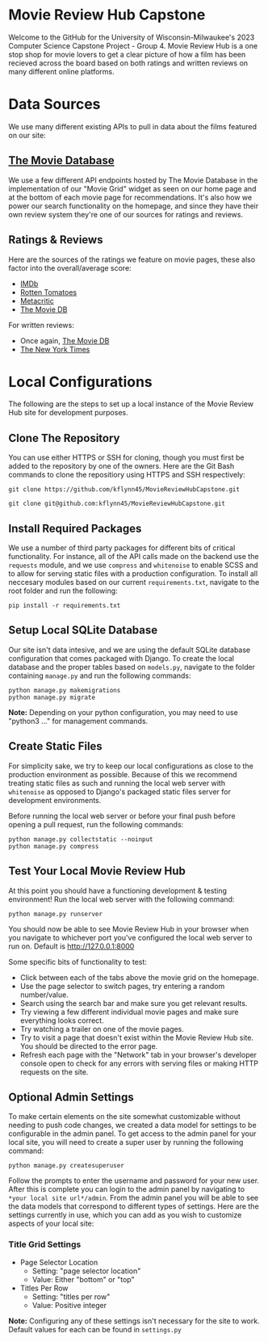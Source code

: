 # Movie Review Hub Capstone
Welcome to the GitHub for the University of Wisconsin-Milwaukee's 2023 Computer Science Capstone Project - Group 4. Movie Review Hub is a one stop shop for movie lovers to get a clear picture of how a film has been recieved across the board based on both ratings and written reviews on many different online platforms.

# Data Sources
We use many different existing APIs to pull in data about the films featured on our site:

## [The Movie Database](https://developers.themoviedb.org/3/getting-started/introduction)
We use a few different API endpoints hosted by The Movie Database in the implementation of our "Movie Grid" widget as seen on our home page and at the bottom of each movie page for recommendations. It's also how we power our search functionality on the homepage, and since they have their own review system they're one of our sources for ratings and reviews.

## Ratings & Reviews
Here are the sources of the ratings we feature on movie pages, these also factor into the overall/average score:
- [IMDb](https://www.imdb.com/)
- [Rotten Tomatoes](https://www.rottentomatoes.com/)
- [Metacritic](https://www.metacritic.com/)
- [The Movie DB](https://www.themoviedb.org/)

For written reviews: 
- Once again, [The Movie DB](https://www.themoviedb.org/)
- [The New York Times](https://www.nytimes.com/reviews/movies)

# Local Configurations
The following are the steps to set up a local instance of the Movie Review Hub site for development purposes. 

## Clone The Repository
You can use either HTTPS or SSH for cloning, though you must first be added to the repository by one of the owners. Here are the Git Bash commands to clone the repositiory using HTTPS and SSH respectively:

`git clone https://github.com/kflynn45/MovieReviewHubCapstone.git`

`git clone git@github.com:kflynn45/MovieReviewHubCapstone.git`

## Install Required Packages
We use a number of third party packages for different bits of critical functionality. For instance, all of the API calls made on the backend use the `requests` module, and we use `compress` and `whitenoise` to enable SCSS and to allow for serving static files with a production configuration. To install all neccesary modules based on our current `requirements.txt`, navigate to the root folder and run the following:

```
pip install -r requirements.txt
```

## Setup Local SQLite Database
Our site isn't data intesive, and we are using the default SQLite database configuration that comes packaged with Django. To create the local database and the proper tables based on `models.py`, navigate to the folder containing `manage.py` and run the following commands:

```
python manage.py makemigrations
python manage.py migrate
```
**Note:** Depending on your python configuration, you may need to use "python3 ..." for management commands. 

## Create Static Files
For simplicity sake, we try to keep our local configurations as close to the production environment as possible. Because of this we recommend treating static files as such and running the local web server with `whitenoise` as opposed to Django's packaged static files server for development environments. 

Before running the local web server or before your final push before opening a pull request, run the following commands: 

```
python manage.py collectstatic --noinput
python manage.py compress
```

## Test Your Local Movie Review Hub
At this point you should have a functioning development & testing environment! Run the local web server with the following command: 

```
python manage.py runserver
```

You should now be able to see Movie Review Hub in your browser when you navigate to whichever port you've configured the local web server to run on. Default is http://127.0.0.1:8000

Some specific bits of functionality to test:
- Click between each of the tabs above the movie grid on the homepage.
- Use the page selector to switch pages, try entering a random number/value.
- Search using the search bar and make sure you get relevant results.
- Try viewing a few different individual movie pages and make sure everything looks correct.
- Try watching a trailer on one of the movie pages. 
- Try to visit a page that doesn't exist within the Movie Review Hub site. You should be directed to the error page. 
- Refresh each page with the "Network" tab in your browser's developer console open to check for any errors with serving files or making HTTP requests on the site. 

## Optional Admin Settings
To make certain elements on the site somewhat customizable without needing to push code changes, we created a data model for settings to be configurable in the admin panel. To get access to the admin panel for your local site, you will need to create a super user by running the following command: 

```
python manage.py createsuperuser
```
Follow the prompts to enter the username and password for your new user. After this is complete you can login to the admin panel by navigating to `*your local site url*/admin`. From the admin panel you will be able to see the data models that correspond to different types of settings. Here are the settings currently in use, which you can add as you wish to customize aspects of your local site: 

### Title Grid Settings
- Page Selector Location 
    - Setting: "page selector location"
    - Value: Either "bottom" or "top"
- Titles Per Row
    - Setting: "titles per row"
    - Value: Positive integer

**Note:** Configuring any of these settings isn't necessary for the site to work. Default values for each can be found in `settings.py`






